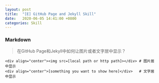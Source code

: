 ```yaml
---
layout: post
title:  "[E] GitHub Page and Jekyll Skill"
date:   2020-06-05 14:41:00 +0800
categories: Skill
---
```


### Markdown
> 在GitHub Page和Jekyll中如何让图片或者文字居中显示？ 
 
```
<div align="center"><img src=[local path or http path]></div> # 图片居中显示
<div align="center">[something you want to show here]</div>   # 文字居中显示
```